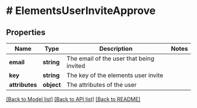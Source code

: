 # # ElementsUserInviteApprove

## Properties

Name | Type | Description | Notes
------------ | ------------- | ------------- | -------------
**email** | **string** | The email of the user that being invited |
**key** | **string** | The key of the elements user invite |
**attributes** | **object** | The attributes of the user |

[[Back to Model list]](../../README.md#models) [[Back to API list]](../../README.md#endpoints) [[Back to README]](../../README.md)
